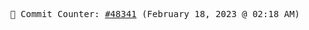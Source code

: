 <p align="center">
    <samp>
        📮 Commit Counter: <a href="https://github.com/Javascript-void0/Javascript-void0/commits/main">#48341</a> (February 18, 2023 @ 02:18 AM)
    </samp>
</p>